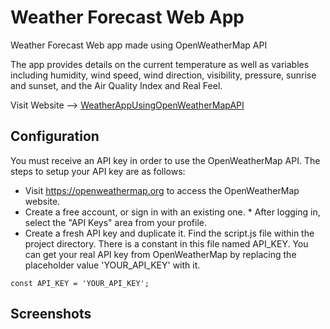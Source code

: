 # Weather Forecast Web App 
Weather Forecast Web app made using OpenWeatherMap API

The app provides details on the current temperature as well as variables including humidity, wind speed, wind direction, visibility, pressure, sunrise and sunset, and the Air Quality Index and Real Feel.

Visit Website --> [WeatherAppUsingOpenWeatherMapAPI](https://kshitizrohilla.github.io/weather-app-using-openweathermap-api)

## Configuration
You must receive an API key in order to use the OpenWeatherMap API. The steps to setup your API key are as follows:

* Visit https://openweathermap.org to access the OpenWeatherMap website.
* Create a free account, or sign in with an existing one. * After logging in, select the "API Keys" area from your profile.
* Create a fresh API key and duplicate it. Find the script.js file within the project directory. There is a constant in this file named API_KEY. You can get your real API key from OpenWeatherMap by replacing the placeholder value 'YOUR_API_KEY' with it.
```
const API_KEY = 'YOUR_API_KEY';
```

## Screenshots

